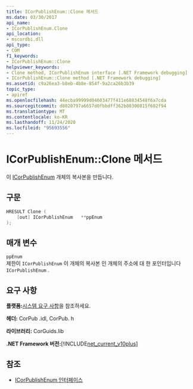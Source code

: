 ```yaml
---
title: ICorPublishEnum::Clone 메서드
ms.date: 03/30/2017
api_name:
- ICorPublishEnum.Clone
api_location:
- mscordbi.dll
api_type:
- COM
f1_keywords:
- ICorPublishEnum::Clone
helpviewer_keywords:
- Clone method, ICorPublishEnum interface [.NET Framework debugging]
- ICorPublishEnum::Clone method [.NET Framework debugging]
ms.assetid: c9a26ea3-b8eb-4b8e-854f-9a2ca26b3b39
topic_type:
- apiref
ms.openlocfilehash: 44ecba99999d04603477f411e68834548f6a7cda
ms.sourcegitcommit: d8020797a6657d0fbbdff362b80300815f682f94
ms.translationtype: MT
ms.contentlocale: ko-KR
ms.lasthandoff: 11/24/2020
ms.locfileid: "95693556"
---
```

# <a name="icorpublishenumclone-method"></a>ICorPublishEnum::Clone 메서드

이 [ICorPublishEnum](icorpublishenum-interface.md) 개체의 복사본을 만듭니다.  
  
## <a name="syntax"></a>구문  
  
```cpp  
HRESULT Clone (  
    [out] ICorPublishEnum   **ppEnum  
);  
```  
  
## <a name="parameters"></a>매개 변수  

 `ppEnum`  
 제한이 `ICorPublishEnum` 이 개체의 복사본 인 개체의 주소에 대 한 포인터입니다 `ICorPublishEnum` .  
  
## <a name="requirements"></a>요구 사항  

 **플랫폼:**[시스템 요구 사항](../../get-started/system-requirements.md)을 참조하세요.  
  
 **헤더:** CorPub .idl, CorPub. h  
  
 **라이브러리:** CorGuids.lib  
  
 **.NET Framework 버전:**[!INCLUDE[net_current_v10plus](../../../../includes/net-current-v10plus-md.md)]  
  
## <a name="see-also"></a>참조

- [ICorPublishEnum 인터페이스](icorpublishenum-interface.md)
